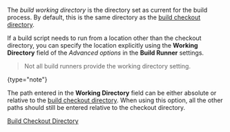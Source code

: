 [//]: # (title: Build Working Directory)
[//]: # (auxiliary-id: Build Working Directory)

The _build working directory_ is the directory set as current for the build process. By default, this is the same directory as the [build checkout directory](build-checkout-directory.md).

If a build script needs to run from a location other than the checkout directory, you can specify the location explicitly using the __Working Directory__ field of the _Advanced options_ in the __Build Runner__ settings.

>Not all build runners provide the working directory setting.
>
{type="note"}

The path entered in the __Working Directory__ field can be either absolute or relative to the [build checkout directory](build-checkout-directory.md). When using this option, all the other paths should still be entered relative to the checkout directory.

<seealso>
        <category ref="concepts">
            <a href="build-checkout-directory.md">Build Checkout Directory</a>
        </category>
</seealso>